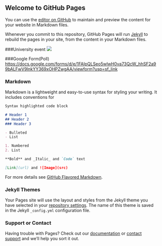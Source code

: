 ## Welcome to GitHub Pages

You can use the [editor on GitHub](https://github.com/Roman6917/Roman6917.github.io/edit/master/index.md) to maintain and preview the content for your website in Markdown files.

Whenever you commit to this repository, GitHub Pages will run [Jekyll](https://jekyllrb.com/) to rebuild the pages in your site, from the content in your Markdown files.

###University event
<a target="_blank" href="https://calendar.google.com/event?action=TEMPLATE&amp;tmeid=MzE3ZzVsaDY0OTNmMzU5aWpqMW8zZDVkczAga29yZHVrcm9tYW5AbQ&amp;tmsrc=kordukroman%40gmail.com"><img border="0" src="https://www.google.com/calendar/images/ext/gc_button1_uk.gif"></a>

###Google Form(Poll)
<a target="_blank">https://docs.google.com/forms/d/e/1FAIpQLSeo5wlwH0va73QcW_hhSF2a99bALFwV9lnkYY369xOHPZwgAA/viewform?usp=sf_link</a>

### Markdown

Markdown is a lightweight and easy-to-use syntax for styling your writing. It includes conventions for

```markdown
Syntax highlighted code block

# Header 1
## Header 2
### Header 3

- Bulleted
- List

1. Numbered
2. List

**Bold** and _Italic_ and `Code` text

[Link](url) and ![Image](src)
```

For more details see [GitHub Flavored Markdown](https://guides.github.com/features/mastering-markdown/).

### Jekyll Themes

Your Pages site will use the layout and styles from the Jekyll theme you have selected in your [repository settings](https://github.com/Roman6917/Roman6917.github.io/settings). The name of this theme is saved in the Jekyll `_config.yml` configuration file.

### Support or Contact

Having trouble with Pages? Check out our [documentation](https://help.github.com/categories/github-pages-basics/) or [contact support](https://github.com/contact) and we’ll help you sort it out.
